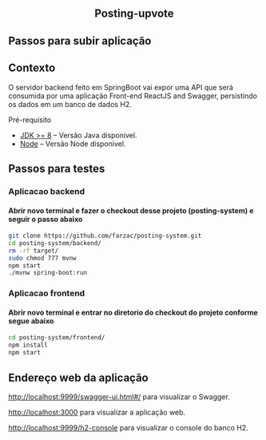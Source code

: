 
<br/>
<p align="center">
  <h2 align="center">Posting-upvote</h2>
</p>


## Passos para subir aplicação


## Contexto
O servidor backend feito em SpringBoot vai expor uma API que será consumida por uma aplicação Front-end ReactJS and Swagger, persistindo os dados em um banco de dados H2.

Pré-requisito



- [JDK >= 8](https://www.oracle.com/br/java/technologies/javase-downloads.html) – Versão Java disponivel.
- [Node](https://nodejs.org/pt-br/download/) – Versão Node disponivel.


## Passos para testes


### Aplicacao backend

#### Abrir novo terminal e fazer o checkout desse projeto (posting-system) e seguir o passo abaixo



```sh
git clone https://github.com/farzac/posting-system.git
cd posting-system/backend/
rm -rf target/
sudo chmod 777 mvnw
npm start
./mvnw spring-boot:run
```





### Aplicacao frontend


#### Abrir novo terminal e entrar no diretorio do checkout do projeto conforme segue abaixo

```sh
cd posting-system/frontend/
npm install
npm start
```





## Endereço web da aplicação

[http://localhost:9999/swagger-ui.html#/](http://localhost:9999/swagger-ui.html#/) para visualizar o Swagger.<br>

[http://localhost:3000](http://localhost:3000) para visualizar a aplicação web.<br>

[http://localhost:9999/h2-console](http://localhost:9999/h2-console) para visualizar o console do banco H2.<br>


